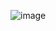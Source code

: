 ![image](https://user-images.githubusercontent.com/105197536/202065525-434e1405-59f5-438a-9dfe-123d5f93a2d9.png)
